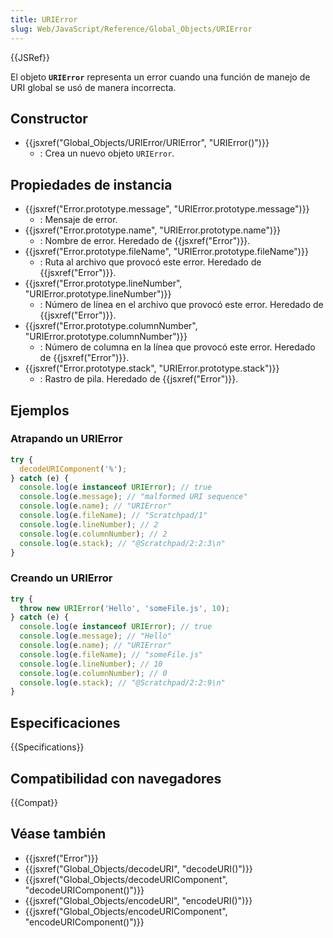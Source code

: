 ```yaml
---
title: URIError
slug: Web/JavaScript/Reference/Global_Objects/URIError
---
```


{{JSRef}}

El objeto **`URIError`** representa un error cuando una función de manejo de URI
global se usó de manera incorrecta.

## Constructor

- {{jsxref("Global_Objects/URIError/URIError", "URIError()")}}
  - : Crea un nuevo objeto `URIError`.

## Propiedades de instancia

- {{jsxref("Error.prototype.message", "URIError.prototype.message")}}
  - : Mensaje de error.
- {{jsxref("Error.prototype.name", "URIError.prototype.name")}}
  - : Nombre de error. Heredado de {{jsxref("Error")}}.
- {{jsxref("Error.prototype.fileName", "URIError.prototype.fileName")}}
  - : Ruta al archivo que provocó este error. Heredado de {{jsxref("Error")}}.
- {{jsxref("Error.prototype.lineNumber", "URIError.prototype.lineNumber")}}
  - : Número de línea en el archivo que provocó este error. Heredado de
    {{jsxref("Error")}}.
- {{jsxref("Error.prototype.columnNumber", "URIError.prototype.columnNumber")}}
  - : Número de columna en la línea que provocó este error. Heredado de
    {{jsxref("Error")}}.
- {{jsxref("Error.prototype.stack", "URIError.prototype.stack")}}
  - : Rastro de pila. Heredado de {{jsxref("Error")}}.

## Ejemplos

### Atrapando un URIError

```js
try {
  decodeURIComponent('%');
} catch (e) {
  console.log(e instanceof URIError); // true
  console.log(e.message); // "malformed URI sequence"
  console.log(e.name); // "URIError"
  console.log(e.fileName); // "Scratchpad/1"
  console.log(e.lineNumber); // 2
  console.log(e.columnNumber); // 2
  console.log(e.stack); // "@Scratchpad/2:2:3\n"
}
```

### Creando un URIError

```js
try {
  throw new URIError('Hello', 'someFile.js', 10);
} catch (e) {
  console.log(e instanceof URIError); // true
  console.log(e.message); // "Hello"
  console.log(e.name); // "URIError"
  console.log(e.fileName); // "someFile.js"
  console.log(e.lineNumber); // 10
  console.log(e.columnNumber); // 0
  console.log(e.stack); // "@Scratchpad/2:2:9\n"
}
```

## Especificaciones

{{Specifications}}

## Compatibilidad con navegadores

{{Compat}}

## Véase también

- {{jsxref("Error")}}
- {{jsxref("Global_Objects/decodeURI", "decodeURI()")}}
- {{jsxref("Global_Objects/decodeURIComponent", "decodeURIComponent()")}}
- {{jsxref("Global_Objects/encodeURI", "encodeURI()")}}
- {{jsxref("Global_Objects/encodeURIComponent", "encodeURIComponent()")}}
